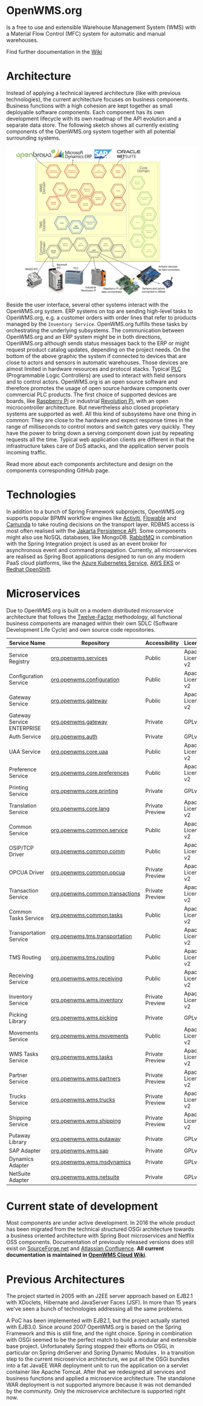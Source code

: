 OpenWMS.org
=====================

Is a free to use and extensible Warehouse Management System (WMS) with a Material Flow Control (MFC) system for automatic and manual
warehouses. 

Find further documentation in the [Wiki](https://wiki.openwms.cloud/projects/openwms/wiki/00-dot-02-business-services)

# Architecture
Instead of applying a technical layered architecture (like with previous technologies), the current architecture focuses on
business components. Business functions with a high cohesion are kept together as small deployable software components. Each
component has its own development lifecycle with its own roadmap of the API evolution and a separate data store. The following sketch shows
all currently existing components of the OpenWMS.org system together with all potential surrounding systems.

![Architecture][1]

Beside the user interface, several other systems interact with the OpenWMS.org system. ERP systems on top are sending high-level tasks
to OpenWMS.org, e.g. a customer orders with order lines that refer to products managed by the `Inventory Service`.
OpenWMS.org fulfills these tasks by orchestrating the underlying subsystems. The communication between OpenWMS.org and an ERP system might 
be in both directions, OpenWMS.org although sends status messages back to the ERP or might request product catalog updates, depending on the
project needs. On the bottom of the above graphic the system if connected to devices that are close to actors and sensors in automatic
warehouses. Those devices are almost limited in hardware resources and protocol stacks. Typical [PLC](https://en.wikipedia.org/wiki/Programmable_logic_controller)
(Programmable Logic Controllers) are used to interact with field sensors and to control actors. OpenWMS.org is an open source software and
therefore promotes the usage of open source hardware components over commercial PLC products. The first choice of supported devices
are boards, like [Raspberry Pi](https://www.raspberrypi.org/) or industrial [Revolution Pi](https://revolution.kunbus.com/), with an open
microcontroller architecture. But nevertheless also closed proprietary systems are supported as well. All this kind of subsystems have one
thing in common: They are close to the hardware and expect response times in the range of milliseconds to control motors and switch gates
very quickly. They have the power to bring down a serving component down just by repeating requests all the time. Typical web application
clients are different in that the infrastructure takes care of DoS attacks, and the application server pools incoming traffic.

Read more about each components architecture and design on the components corresponding GitHub page.

# Technologies
In addition to a bunch of Spring Framework subprojects, OpenWMS.org supports popular BPMN workflow engines like [Activiti](https://www.activiti.org),
[Flowable](https://www.flowable.org) and [Camunda](https://www.camunda.org) to take routing decisions on the transport layer.
RDBMS access is most often realised with the [Jakarta Persistence API](https://de.wikipedia.org/wiki/Jakarta_Persistence_API). Some
components might also use NoSQL databases, like MongoDB. [RabbitMQ](https://rabbitmq.com) in combination with the Spring Integration project
is used as an event broker for asynchronous event and command propagation. Currently, all microservices are realised as Spring Boot 
applications designed to run on any modern PaaS cloud platforms, like the [Azure Kubernetes Service](https://azure.microsoft.com/de-de/services/kubernetes-service), [AWS EKS](https://aws.amazon.com/eks) or [Redhat OpenShift](https://www.redhat.com/en/technologies/cloud-computing/openshift).

# Microservices
Due to OpenWMS.org is built on a modern distributed microservice architecture that follows the [Twelve-Factor](https://12factor.net)
methodology, all functional business components are managed within their own SDLC (Software Development Life Cycle) and own source code
repositories.

| Service Name               | Repository                                                                                    | Accessibility        | License           |
|----------------------------|-----------------------------------------------------------------------------------------------|----------------------|-------------------|
| Service Registry           | [org.openwms.services](https://github.com/spring-labs/org.openwms.services)                   | Public               | Apache License v2 |
| Configuration Service      | [org.openwms.configuration](https://github.com/spring-labs/org.openwms.configuration)         | Public               | Apache License v2 |
| Gateway Service            | [org.openwms.gateway](https://github.com/spring-labs/org.openwms.gateway)                     | Public               | Apache License v2 |
| Gateway Service ENTERPRISE | [org.openwms.gateway](https://github.com/interface21-io/org.openwms.gateway)                  | Private              | GPLv3             |
| Auth Service               | [org.openwms.auth](https://github.com/spring-labs/org.openwms.auth)                           | Private              | GPLv3             |
| UAA Service                | [org.openwms.core.uaa](https://github.com/openwms/org.openwms.core.uaa)                       | Public               | Apache License v2 |
| Preference Service         | [org.openwms.core.preferences](https://github.com/openwms/org.openwms.core.preferences)       | Public               | Apache License v2 |
| Printing Service           | [org.openwms.core.printing](https://github.com/openwms/org.openwms.core.printing)             | Private              | GPLv3             |
| Translation Service        | [org.openwms.core.lang](https://github.com/openwms/org.openwms.core.lang)                     | Private Preview      | Apache License v2 |
| Common Service             | [org.openwms.common.service](https://github.com/openwms/org.openwms.common.service)           | Public               | Apache License v2 |
| OSIP/TCP Driver            | [org.openwms.common.comm](https://github.com/openwms/org.openwms.common.comm)                 | Public               | Apache License v2 |
| OPCUA Driver               | [org.openwms.common.opcua](https://github.com/interface21-io/org.openwms.common.opcua)        | Private Preview      | Apache License v2 |
| Transaction Service        | [org.openwms.common.transactions](https://github.com/openwms/org.openwms.common.transactions) | Private Preview      | Apache License v2 |
| Common Tasks Service       | [org.openwms.common.tasks](https://github.com/openwms/org.openwms.common.tasks)               | Public               | Apache License v2 |
| Transportation Service     | [org.openwms.tms.transportation](https://github.com/openwms/org.openwms.tms.transportation)   | Public               | Apache License v2 |
| TMS Routing                | [org.openwms.tms.routing](https://github.com/openwms/org.openwms.tms.routing)                 | Public               | Apache License v2 |
| Receiving Service          | [org.openwms.wms.receiving](https://github.com/openwms/org.openwms.wms.receiving)             | Public               | Apache License v2 |
| Inventory Service          | [org.openwms.wms.inventory](https://github.com/interface21-io/org.openwms.wms.inventory)      | Private Preview      | Apache License v2 |
| Picking Library            | [org.openwms.wms.picking](https://github.com/openwms/org.openwms.wms.picking)                 | Private              | GPLv3             |
| Movements Service          | [org.openwms.wms.movements](https://github.com/openwms/org.openwms.wms.movements)             | Public               | Apache License v2 |
| WMS Tasks Service          | [org.openwms.wms.tasks](https://github.com/openwms/org.openwms.wms.tasks)                     | Private Preview      | Apache License v2 |
| Partner Service            | [org.openwms.wms.partners](https://github.com/interface21-io/org.openwms.wms.partners)        | Private Preview      | Apache License v2 |
| Trucks Service             | [org.openwms.wms.trucks](https://github.com/openwms/org.openwms.wms.trucks)                   | Private Preview      | Apache License v2 |
| Shipping Service           | [org.openwms.wms.shipping](https://github.com/openwms/org.openwms.wms.shipping)               | Private Preview      | Apache License v2 |
| Putaway Library            | [org.openwms.wms.putaway](https://github.com/openwms/org.openwms.wms.putaway)                 | Private              | GPLv3             |
| SAP Adapter                | [org.openwms.wms.sap](https://github.com/openwms/org.openwms.wms.sap)                         | Private              | GPLv3             |
| Dynamics Adapter           | [org.openwms.wms.msdynamics](https://github.com/openwms/org.openwms.wms.msdynamics)           | Private              | GPLv3             |
| NetSuite Adapter           | [org.openwms.wms.netsuite](https://github.com/openwms/org.openwms.wms.netsuite)               | Private              | GPLv3             |

[1]: src/docs/res/microservice_architecture.jpeg

# Current state of development
Most components are under active development. In 2016 the whole product has been migrated from the technical structured OSGi architecture
towards a business oriented architecture with Spring Boot microservices and Netflix OSS components. Documentation of previously released
versions does still exist on [SourceForge.net](http://openwms2005.sourceforge.net) and [Atlassian Confluence](https://openwms.atlassian.net/wiki).
**All current documentation is maintained in [OpenWMS Cloud Wiki](https://wiki.openwms.cloud)**.

# Previous Architectures
The project started in 2005 with an J2EE server approach based on EJB2.1 with XDoclets, Hibernate and JavaServer Faces (JSF). In more than
15 years we've seen a bunch of technologies addressing all the same problems.
 
A PoC has been implemented with EJB2.1, but the project actually started with EJB3.0. Since around 2007 OpenWMS.org is based on the Spring
Framework and this is still fine, and the right choice. Spring in combination with OSGi seemed to be the perfect match to build a modular
and extensible base project. Unfortunately Spring stopped their efforts on OSGi, in particular on Spring dmServer and Spring Dynamic Modules
. In a transition step to the current microservice architecture, we put all the OSGi bundles into a fat JavaEE WAR deployment unit to run
the application on a servlet container like Apache Tomcat. After that we redesigned all services and business functions and applied a
microservice architecture. The standalone WAR deployment is not supported anymore because it was not demanded by the community. Only the
microservice architecture is supported right now.
